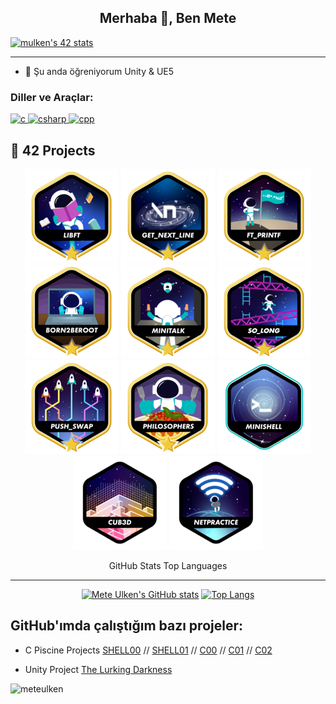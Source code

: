 <h2 align="center">Merhaba 👋, Ben Mete</h2>


[![mulken's 42 stats](https://badge.mediaplus.ma/greenbinary/mulken?1337Badge=off&UM6P=off)](https://github.com/meteulken)

---

- 🌱 Şu anda öğreniyorum Unity & UE5

<h3 align="left">Diller ve Araçlar:</h3>
<p align="left">
  <a href="https://en.wikipedia.org/wiki/C_(programming_language)" target="_blank"> <img src="https://img.icons8.com/color/48/000000/c-programming.png" alt="c" width="40" height="40"/> </a>
  <a href="https://docs.microsoft.com/en-us/dotnet/csharp/" target="_blank"> <img src="https://img.icons8.com/color/48/000000/c-sharp-logo-2.png" alt="csharp" width="40" height="40"/> </a>
  <a href="https://en.wikipedia.org/wiki/C%2B%2B" target="_blank"> <img src="https://img.icons8.com/color/48/000000/c-plus-plus-logo.png" alt="cpp" width="40" height="40"/> </a>
</p>



## 🚀 42 Projects

<div align="center">

[![Libft](https://github.com/meteulken/meteulken/blob/main/42_badges/libftm.png)](https://github.com/meteulken/Libft)
[![GNL](https://github.com/meteulken/meteulken/blob/main/42_badges/get_next_linem.png)](https://github.com/meteulken/Get_next_line)
[![PRINTF](https://github.com/meteulken/meteulken/blob/main/42_badges/ft_printfm.png)](https://github.com/meteulken/ft_printf)
[![Born2BeRoot](https://github.com/meteulken/meteulken/blob/main/42_badges/born2berootm.png)](https://github.com/meteulken/Born42beroot)
[![Minitalk](https://github.com/meteulken/meteulken/blob/main/42_badges/minitalkm.png)](https://github.com/meteulken/Minitalk)
[![So_long](https://github.com/meteulken/meteulken/blob/main/42_badges/so_longm.png)](https://github.com/meteulken/So_Long)
[![Push_swap](https://github.com/meteulken/meteulken/blob/main/42_badges/push_swapm.png)](https://github.com/meteulken/Push_Swap)
[![Philosophers](https://github.com/meteulken/meteulken/blob/main/42_badges/philosophersm.png)](https://github.com/meteulken/Philosophers)
[![Minishell](https://github.com/meteulken/meteulken/blob/main/42_badges/minishelle.png)]()
[![Cub3d](https://github.com/meteulken/meteulken/blob/main/42_badges/cub3dn.png)]()
[![Netpractice](https://github.com/meteulken/meteulken/blob/main/42_badges/netpracticen.png)]()


GitHub Stats                  Top Languages
-------------------------     -------------------------
[![Mete Ulken's GitHub stats](https://github-readme-stats.vercel.app/api/top-langs?username=meteulken&hide=html,scss,stylus,blade,jupyter%20notebook,python,css,shell,batchfile,dockerfile,typescript&theme=algolia&show_icons=true)](https://github.com/meteulken)
[![Top Langs](https://github-readme-stats.vercel.app/api?username=meteulken&theme=algolia&show_icons=true)](https://github.com/saifurrahman1193)  


</div>

<h2 align="left">GitHub'ımda çalıştığım bazı projeler:</h2>

- C Piscine Projects [SHELL00](https://github.com/meteulken/42-piscine/tree/main/Shell00) // [SHELL01](https://github.com/meteulken/42-piscine/tree/main/Shell01) // [C00](https://github.com/meteulken/42-piscine/tree/main/C00) // [C01](https://github.com/meteulken/42-piscine/tree/main/C01) // [C02](https://github.com/meteulken/42-piscine/tree/main/C02)

- Unity Project [The Lurking Darkness](https://github.com/Dew-Hub/The-Lurking-Darkness)

<p align="left"> <img src="https://komarev.com/ghpvc/?username=meteulken&label=Profil%20Ziyaretçileri&color=0e75b6&style=flat" alt="meteulken" /> </p>
